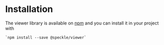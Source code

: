 
# Installation

  

The viewer library is available on [npm](https://www.npmjs.com/package/@speckle/viewer) and you can install it in your project with 

    `npm install --save @speckle/viewer`

  

